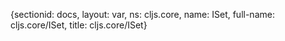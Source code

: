{sectionid: docs, layout: var, ns: cljs.core, name: ISet, full-name: cljs.core/ISet,
  title: cljs.core/ISet}
